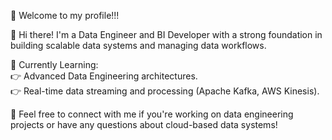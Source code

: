 👤 Welcome to my profile!!!

👋 Hi there! I'm a Data Engineer and BI Developer with a strong foundation in building
scalable data systems and managing data workflows.

🌱 Currently Learning:<br>
👉 Advanced Data Engineering architectures.<br>
👉 Real-time data streaming and processing (Apache Kafka, AWS Kinesis).

💬 Feel free to connect with me if you're working on data engineering projects or have
any questions about cloud-based data systems!

<!---
Manaswini-data/Manaswini-data is a ✨ special ✨ repository because its `README.md` (this file) appears on your GitHub profile.
You can click the Preview link to take a look at your changes.
--->
